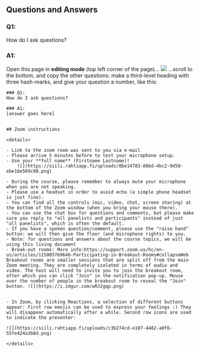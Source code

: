 ## Questions and Answers

### Q1:
How do I ask questions?

### A1:
Open this page in **editing mode** (top left corner of the page)...
![](https://siili.rahtiapp.fi/uploads/c40c01fa-8e3e-4249-b497-b9c6f9d28758.png)
...scroll to the bottom, and copy the other questions: make a third-level heading with three hash-marks, and give your question a number, like this:
```
### Q1:
How do I ask questions?

### A1:
[answer goes here]


## Zoom instructions

<details>
    
- Link to the zoom room was sent to you via e-mail
- Please arrive 5 minutes before to test your microphone setup.
- Use your **full name** (Firstname Lastname)!
    ![](https://siili.rahtiapp.fi/uploads/8be14783-88bd-4bc2-9d50-ebe16e569c98.png)

- During the course, please remember to always mute your microphone when you are not speaking.
- Please use a headset in order to avoid echo (a simple phone headset is just fine).
- You can find all the controls (mic, video, chat, screen sharing) at the bottom of the Zoom window (when you bring your mouse there).
- You can use the chat box for questions and comments, but please make sure you reply to "all panelists and participants" instead of just "all panelists", which is often the default.
- If you have a spoken question/comment, please use the "raise hand" button: we will then give the floor (and microphone rights) to you.
- Note: for questions and answers about the course topics, we will be using this living document
- Break-out rooms: More info:https://support.zoom.us/hc/en-us/articles/115005769646-Participating-in-Breakout-Rooms#collapseWeb Breakout rooms are smaller sessions that are split off from the main Zoom meeting. They are completely isolated in terms of audio and video. The host will need to invite you to join the breakout room, after which you can click "Join" in the notification pop-up. Mouse over the number of people in the breakout room to reveal the "Join" button. ![](https://i.imgur.com/wRJ2gqp.png)


- In Zoom, by clicking Reactions, a selection of different buttons appear: First row emojis can be used to express your feelings :) They will disappear automatically after a while. Second row icons are used to indicate the presenter:
    
![](https://siili.rahtiapp.fi/uploads/c3b274cd-e187-4482-a0f6-55fe424a3b8d.png)

</details>
